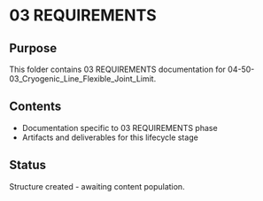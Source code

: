 # 03 REQUIREMENTS

## Purpose
This folder contains 03 REQUIREMENTS documentation for 04-50-03_Cryogenic_Line_Flexible_Joint_Limit.

## Contents
- Documentation specific to 03 REQUIREMENTS phase
- Artifacts and deliverables for this lifecycle stage

## Status
Structure created - awaiting content population.
